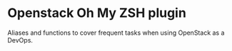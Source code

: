 # Openstack Oh My ZSH plugin

Aliases and functions to cover frequent tasks when using OpenStack as a DevOps.
